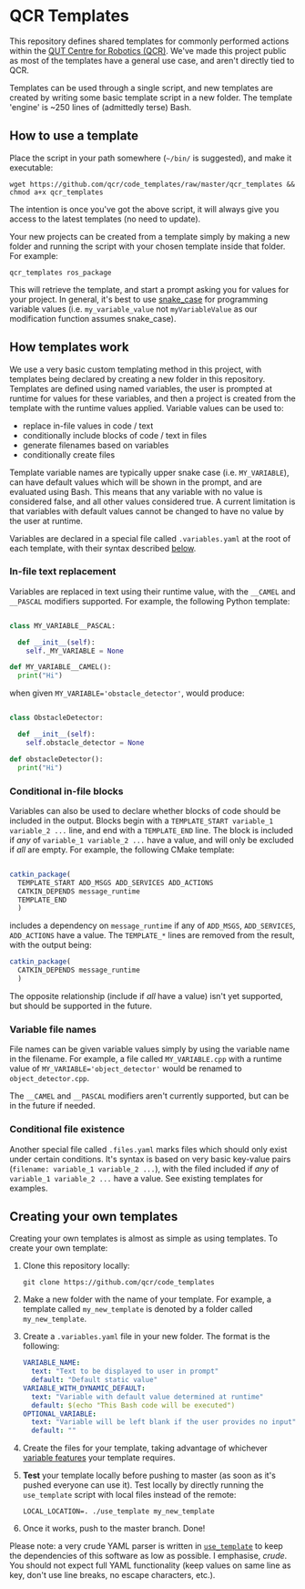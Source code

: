# QCR Templates

This repository defines shared templates for commonly performed actions within the [QUT Centre for Robotics (QCR)](https://research.qut.edu.au/qcr). We've made this project public as most of the templates have a general use case, and aren't directly tied to QCR.

Templates can be used through a single script, and new templates are created by writing some basic template script in a new folder. The template 'engine' is ~250 lines of (admittedly terse) Bash.

## How to use a template

Place the script in your path somewhere (`~/bin/` is suggested), and make it executable:

```
wget https://github.com/qcr/code_templates/raw/master/qcr_templates && chmod a+x qcr_templates
```

The intention is once you've got the above script, it will always give you access to the latest templates (no need to update).

Your new projects can be created from a template simply by making a new folder and running the script with your chosen template inside that folder. For example:

```
qcr_templates ros_package
```

This will retrieve the template, and start a prompt asking you for values for your project. In general, it's best to use [snake_case](https://en.wikipedia.org/wiki/Snake_case) for programming variable values (i.e. `my_variable_value` not `myVariableValue` as our modification function assumes snake_case).

## How templates work

We use a very basic custom templating method in this project, with templates being declared by creating a new folder in this repository. Templates are defined using named variables, the user is prompted at runtime for values for these variables, and then a project is created from the template with the runtime values applied. Variable values can be used to:

- replace in-file values in code / text
- conditionally include blocks of code / text in files
- generate filenames based on variables
- conditionally create files

Template variable names are typically upper snake case (i.e. `MY_VARIABLE`), can have default values which will be shown in the prompt, and are evaluated using Bash. This means that any variable with no value is considered false, and all other values considered true. A current limitation is that variables with default values cannot be changed to have no value by the user at runtime.

Variables are declared in a special file called `.variables.yaml` at the root of each template, with their syntax described [below](#creating-your-own-templates).

### In-file text replacement

Variables are replaced in text using their runtime value, with the `__CAMEL` and `__PASCAL` modifiers supported. For example, the following Python template:

```python

class MY_VARIABLE__PASCAL:

  def __init__(self):
    self._MY_VARIABLE = None

def MY_VARIABLE__CAMEL():
  print("Hi")
```

when given `MY_VARIABLE='obstacle_detector'`, would produce:

```python

class ObstacleDetector:

  def __init__(self):
    self.obstacle_detector = None

def obstacleDetector():
  print("Hi")
```

### Conditional in-file blocks

Variables can also be used to declare whether blocks of code should be included in the output. Blocks begin with a `TEMPLATE_START variable_1 variable_2 ...` line, and end with a `TEMPLATE_END` line. The block is included if _any_ of `variable_1 variable_2 ...` have a value, and will only be excluded if _all_ are empty. For example, the following CMake template:

```cmake

catkin_package(
  TEMPLATE_START ADD_MSGS ADD_SERVICES ADD_ACTIONS
  CATKIN_DEPENDS message_runtime
  TEMPLATE_END
  )
```

includes a dependency on `message_runtime` if any of `ADD_MSGS`, `ADD_SERVICES`, `ADD_ACTIONS` have a value. The `TEMPLATE_*` lines are removed from the result, with the output being:

```cmake
catkin_package(
  CATKIN_DEPENDS message_runtime
  )
```

The opposite relationship (include if _all_ have a value) isn't yet supported, but should be supported in the future.

### Variable file names

File names can be given variable values simply by using the variable name in the filename. For example, a file called `MY_VARIABLE.cpp` with a runtime value of `MY_VARIABLE='object_detector'` would be renamed to `object_detector.cpp`.

The `__CAMEL` and `__PASCAL` modifiers aren't currently supported, but can be in the future if needed.

### Conditional file existence

Another special file called `.files.yaml` marks files which should only exist under certain conditions. It's syntax is based on very basic key-value pairs (`filename: variable_1 variable_2 ...`), with the filed included if _any_ of `variable_1 variable_2 ...` have a value. See existing templates for examples.

## Creating your own templates

Creating your own templates is almost as simple as using templates. To create your own template:

1. Clone this repository locally:

   ```
   git clone https://github.com/qcr/code_templates
   ```

2. Make a new folder with the name of your template. For example, a template called `my_new_template` is denoted by a folder called `my_new_template`.

3. Create a `.variables.yaml` file in your new folder. The format is the following:

   ```yaml
   VARIABLE_NAME:
     text: "Text to be displayed to user in prompt"
     default: "Default static value"
   VARIABLE_WITH_DYNAMIC_DEFAULT:
     text: "Variable with default value determined at runtime"
     default: $(echo "This Bash code will be executed")
   OPTIONAL_VARIABLE:
     text: "Variable will be left blank if the user provides no input"
     default: ""
   ```

4. Create the files for your template, taking advantage of whichever [variable features](#how-templates-work) your template requires.

5. **Test** your template locally before pushing to master (as soon as it's pushed everyone can use it). Test locally by directly running the `use_template` script with local files instead of the remote:

   ```
   LOCAL_LOCATION=. ./use_template my_new_template
   ```

6. Once it works, push to the master branch. Done!

Please note: a very crude YAML parser is written in [`use_template`](./use_template) to keep the dependencies of this software as low as possible. I emphasise, _crude_. You should not expect full YAML functionality (keep values on same line as key, don't use line breaks, no escape characters, etc.).
